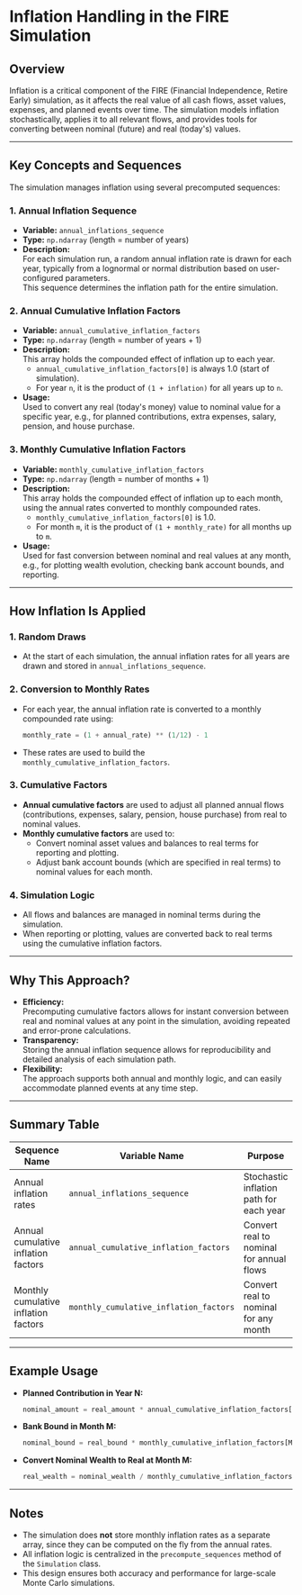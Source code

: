 # Inflation Handling in the FIRE Simulation

## Overview

Inflation is a critical component of the FIRE (Financial Independence, Retire Early) simulation, as it affects the real value of all cash flows, asset values, expenses, and planned events over time. The simulation models inflation stochastically, applies it to all relevant flows, and provides tools for converting between nominal (future) and real (today's) values.

---

## Key Concepts and Sequences

The simulation manages inflation using several precomputed sequences:

### 1. **Annual Inflation Sequence**

- **Variable:** `annual_inflations_sequence`
- **Type:** `np.ndarray` (length = number of years)
- **Description:**  
  For each simulation run, a random annual inflation rate is drawn for each year, typically from a lognormal or normal distribution based on user-configured parameters.  
  This sequence determines the inflation path for the entire simulation.

### 2. **Annual Cumulative Inflation Factors**

- **Variable:** `annual_cumulative_inflation_factors`
- **Type:** `np.ndarray` (length = number of years + 1)
- **Description:**  
  This array holds the compounded effect of inflation up to each year.  
  - `annual_cumulative_inflation_factors[0]` is always 1.0 (start of simulation).
  - For year `n`, it is the product of `(1 + inflation)` for all years up to `n`.
- **Usage:**  
  Used to convert any real (today's money) value to nominal value for a specific year, e.g., for planned contributions, extra expenses, salary, pension, and house purchase.

### 3. **Monthly Cumulative Inflation Factors**

- **Variable:** `monthly_cumulative_inflation_factors`
- **Type:** `np.ndarray` (length = number of months + 1)
- **Description:**  
  This array holds the compounded effect of inflation up to each month, using the annual rates converted to monthly compounded rates.
  - `monthly_cumulative_inflation_factors[0]` is 1.0.
  - For month `m`, it is the product of `(1 + monthly_rate)` for all months up to `m`.
- **Usage:**  
  Used for fast conversion between nominal and real values at any month, e.g., for plotting wealth evolution, checking bank account bounds, and reporting.

---

## How Inflation Is Applied

### 1. **Random Draws**

- At the start of each simulation, the annual inflation rates for all years are drawn and stored in `annual_inflations_sequence`.

### 2. **Conversion to Monthly Rates**

- For each year, the annual inflation rate is converted to a monthly compounded rate using:

  ```python
  monthly_rate = (1 + annual_rate) ** (1/12) - 1
  ```

- These rates are used to build the `monthly_cumulative_inflation_factors`.

### 3. **Cumulative Factors**

- **Annual cumulative factors** are used to adjust all planned annual flows (contributions, expenses, salary, pension, house purchase) from real to nominal values.
- **Monthly cumulative factors** are used to:
  - Convert nominal asset values and balances to real terms for reporting and plotting.
  - Adjust bank account bounds (which are specified in real terms) to nominal values for each month.

### 4. **Simulation Logic**

- All flows and balances are managed in nominal terms during the simulation.
- When reporting or plotting, values are converted back to real terms using the cumulative inflation factors.

---

## Why This Approach?

- **Efficiency:**  
  Precomputing cumulative factors allows for instant conversion between real and nominal values at any point in the simulation, avoiding repeated and error-prone calculations.
- **Transparency:**  
  Storing the annual inflation sequence allows for reproducibility and detailed analysis of each simulation path.
- **Flexibility:**  
  The approach supports both annual and monthly logic, and can easily accommodate planned events at any time step.

---

## Summary Table

| Sequence Name                        | Variable Name                        | Purpose                                         |
|-------------------------------------- |--------------------------------------|-------------------------------------------------|
| Annual inflation rates                | `annual_inflations_sequence`         | Stochastic inflation path for each year         |
| Annual cumulative inflation factors   | `annual_cumulative_inflation_factors`| Convert real to nominal for annual flows        |
| Monthly cumulative inflation factors  | `monthly_cumulative_inflation_factors`| Convert real to nominal for any month           |

---

## Example Usage

- **Planned Contribution in Year N:**  

  ```python
  nominal_amount = real_amount * annual_cumulative_inflation_factors[N]
  ```

- **Bank Bound in Month M:**  

  ```python
  nominal_bound = real_bound * monthly_cumulative_inflation_factors[M]
  ```

- **Convert Nominal Wealth to Real at Month M:**  

  ```python
  real_wealth = nominal_wealth / monthly_cumulative_inflation_factors[M]
  ```

---

## Notes

- The simulation does **not** store monthly inflation rates as a separate array, since they can be computed on the fly from the annual rates.
- All inflation logic is centralized in the `precompute_sequences` method of the `Simulation` class.
- This design ensures both accuracy and performance for large-scale Monte Carlo simulations.
